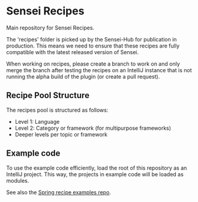 # Sensei Recipes
Main repository for Sensei Recipes.

The 'recipes' folder is picked up by the Sensei-Hub for publication in production. This means we need to ensure that these recipes are fully compatible with the latest released version of Sensei.

When working on recipes, please create a branch to work on and only merge the branch after testing the recipes on an IntelliJ instance that is not running the alpha build of the plugin (or create a pull request).

## Recipe Pool Structure
The recipes pool is structured as follows:
- Level 1: Language
- Level 2: Category or framework (for multipurpose frameworks)
- Deeper levels per topic or framework

## Example code
To use the example code efficiently, load the root of this repository as an IntelliJ project. This way, the projects in example code will be loaded as modules.

See also the [Spring recipe examples repo](https://github.com/SecureCodeWarrior/spring-recipes-examples).
